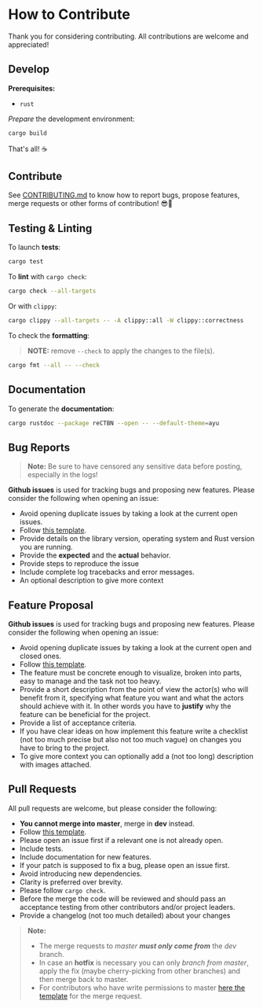 # How to Contribute

Thank you for considering contributing. All contributions are welcome and
appreciated!

## Develop

**Prerequisites:**

+ `rust`

_Prepare_ the development environment:

```sh
cargo build
```

That's all! ☕️

## Contribute

See [CONTRIBUTING.md](CONTRIBUTING.md) to know how to report bugs, propose
features, merge requests or other forms of contribution! 😎🚀

## Testing & Linting

To launch **tests**:

```sh
cargo test
```

To **lint** with `cargo check`:

```sh
cargo check --all-targets
```

Or with `clippy`:

```sh
cargo clippy --all-targets -- -A clippy::all -W clippy::correctness
```

To check the **formatting**:

> **NOTE:** remove `--check` to apply the changes to the file(s).

```sh
cargo fmt --all -- --check
```

## Documentation

To generate the **documentation**:

```sh
cargo rustdoc --package reCTBN --open -- --default-theme=ayu
```

## Bug Reports

> **Note:** Be sure to have censored any sensitive data before posting,
> especially in the logs!

**Github issues** is used for tracking bugs and proposing new features. Please
consider the following when opening an issue:

+ Avoid opening duplicate issues by taking a look at the current open issues.
+ Follow [this template](.github/ISSUE_TEMPLATE/bug_report.md).
+ Provide details on the library version, operating system and Rust version you
  are running.
+ Provide the **expected** and the **actual** behavior.
+ Provide steps to reproduce the issue
+ Include complete log tracebacks and error messages.
+ An optional description to give more context

## Feature Proposal

**Github issues** is used for tracking bugs and proposing new features. Please
consider the following when opening an issue:

+ Avoid opening duplicate issues by taking a look at the current open and closed
  ones.
+ Follow [this template](.github/ISSUE_TEMPLATE/feature_request.md).
+ The feature must be concrete enough to visualize, broken into parts, easy to
  manage and the task not too heavy.
+ Provide a short description from the point of view the actor(s) who will
  benefit from it, specifying what feature you want and what the actors should
  achieve with it. In other words you have to **justify** why the feature can be
  beneficial for the project.
+ Provide a list of acceptance criteria.
+ If you have clear ideas on how implement this feature write a checklist (not
  too much precise but also not too much vague) on changes you have to bring to
  the project.
+ To give more context you can optionally add a (not too long) description with
  images attached.

## Pull Requests

All pull requests are welcome, but please consider the following:

+ **You cannot merge into master**, merge in **dev** instead.
+ Follow [this template](.github/pull_request_template.md).
+ Please open an issue first if a relevant one is not already open.
+ Include tests.
+ Include documentation for new features.
+ If your patch is supposed to fix a bug, please open an issue first.
+ Avoid introducing new dependencies.
+ Clarity is preferred over brevity.
+ Please follow `cargo check`.
+ Before the merge the code will be reviewed and should pass an acceptance
  testing from other contributors and/or project leaders.
+ Provide a changelog (not too much detailed) about your changes

> **Note:**
>
> + The merge requests to _master_ **_must only come from_** the _dev_ branch.
> + In case an **hotfix** is necessary you can only _branch from master_, apply
>   the fix (maybe cherry-picking from other branches) and then merge back to
>   master.
> + For contributors who have write permissions to master
>   [here the template](.github/PULL_REQUEST_TEMPLATE/merge_master.md) for the
>   merge request.
